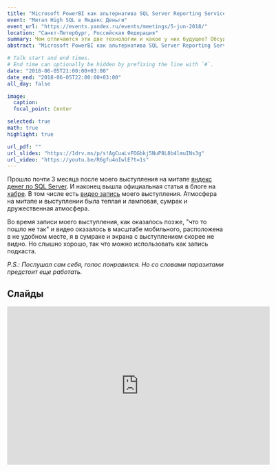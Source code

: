 ```yaml
---
title: "Microsoft PowerBI как альтернатива SQL Server Reporting Services: вместо или вместе?"
event: "Митап High SQL в Яндекс Деньги"
event_url: "https://events.yandex.ru/events/meetings/5-jun-2018/"
location: "Санкт-Петербург, Российская Федерация"
summary: Чем отличаются эти две технологии и какое у них будущее? Обсудим особенности каждой, нюансы лицензирования, сравним производительность.
abstract: "Microsoft PowerBI как альтернатива SQL Server Reporting Services: вместо или вместе? Чем отличаются эти две технологии и какое у них будущее? Обсудим особенности каждой, нюансы лицензирования, сравним производительность."

# Talk start and end times.
# End time can optionally be hidden by prefixing the line with `#`.
date: "2018-06-05T21:00:00+03:00"
date_end: "2018-06-05T22:00:00+03:00"
all_day: false

image:
  caption:
  focal_point: Center

selected: true
math: true
highlight: true

url_pdf: ""
url_slides: "https://1drv.ms/p/s!AgCuaLvFOGbkj5NuP8L8b4lmuINs3g"
url_video: "https://youtu.be/R6gfu4oIwlE?t=1s"
---
```


Прошло почти 3 месяца после моего выступления на митапе [яндекс денег по SQL Server](https://www.facebook.com/yamoneywork/posts/352379185287478). И наконец вышла официальная статья в блоге на [хабре](https://habr.com/company/yamoney/blog/420087/). В том числе есть [видео запись](https://youtu.be/R6gfu4oIwlE?t=1s) моего выступления. Атмосфера на митапе и выступлении была 
теплая и ламповая, сумрак и дружественная атмосфера.

Во время записи моего выступления, как оказалось позже, "что то пошло не так" и видео оказалось в масштабе мобильного, расположена в не удобном месте, я в сумраке и экрана с выступлением скорее не видно. Но слышно хорошо, так что можно использовать как запись подкаста.

_P.S.: Послушал сам себя, голос понравился. Но со словами паразитами предстоит еще работать._

## Слайды

<iframe src="https://onedrive.live.com/embed?cid=E46638C5BB68AE00&resid=E46638C5BB68AE00%21248302&authkey=AHoB7-4B9XLbPyE&em=2" width="610px" height="367px" frameborder="0" scrolling="no"></iframe>